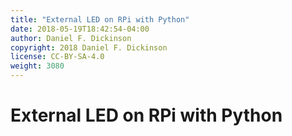 ```yaml
---
title: "External LED on RPi with Python"
date: 2018-05-19T18:42:54-04:00
author: Daniel F. Dickinson
copyright: 2018 Daniel F. Dickinson
license: CC-BY-SA-4.0
weight: 3080
---
```


# External LED on RPi with Python
